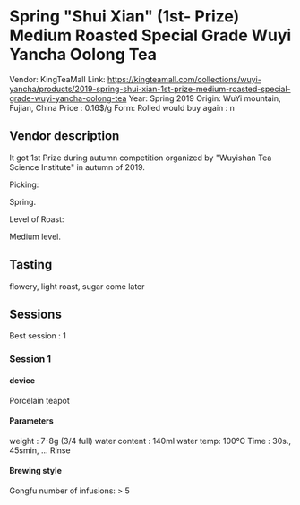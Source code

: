 # Spring "Shui Xian" (1st- Prize) Medium Roasted Special Grade Wuyi Yancha Oolong Tea   

Vendor: KingTeaMall
Link: https://kingteamall.com/collections/wuyi-yancha/products/2019-spring-shui-xian-1st-prize-medium-roasted-special-grade-wuyi-yancha-oolong-tea
Year: Spring 2019 
Origin: WuYi mountain, Fujian, China
Price : 0.16$/g
Form:  Rolled
would buy again : n


## Vendor description 

It got 1st Prize during autumn competition organized by "Wuyishan Tea Science Institute" in autumn of 2019. 

Picking:

Spring.

Level of Roast:

Medium level.

## Tasting

flowery, light roast, sugar come later

## Sessions

Best session : 1

### Session 1

#### device 

Porcelain teapot

#### Parameters

weight : 7-8g (3/4 full)
water content : 140ml
water temp: 100°C
Time : 30s., 45smin, ...
Rinse

#### Brewing style

Gongfu
number of infusions: > 5

